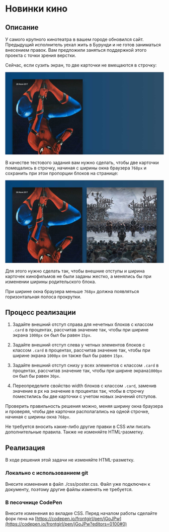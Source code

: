 ﻿# Новинки кино

## Описание
У самого крупного кинотеатра в вашем городе обновился сайт. Предыдущий исполнитель уехал жить в Бурунди и не готов заниматься внесением правок. Вам предложили заняться поддержкой этого проекта с точки зрения верстки.

Сейчас, если сузить экран, то две карточки не вмещаются в строчку:

![Broken layout](../../sources/rubber-poster-broken.jpg)

В качестве тестового задания вам нужно сделать, чтобы две карточки помещались в строчку, начиная с ширины окна браузера `768px` и сохранить при этои пропорции блоков на странице:

![Target layout](../../sources/rubber-poster-target.jpg)

Для этого нужно сделать так, чтобы внешние отступы и ширина карточек кинофильмов не были заданы жестко, а менялись бы при изменении ширины родительского блока.

При ширине окна браузера меньше `768px` должна появляться горизонтальная полоса прокрутки.

## Процесс реализации

1. Задайте внешний отступ справа для нечетных блоков с классом `.card` в процентах, рассчитав значение так, чтобы при ширине экрана `1000px` он был бы равен `15px`.

2. Задайте внешний отступ слева у четных элементов блоков с классом `.card` в процентах, рассчитав значение так, чтобы при ширине экрана `1000px` он также был бы равен `15px`.

3. Задайте внешний отступ снизу у всех элементов с классом `.card` в процентах, рассчитав значение так, чтобы при ширине экрана`1000px` он был бы равен `30px`.

4. Переопределите свойство width блоков с классом `.card`, заменив значение в px на значение в процентах так, чтобы в строчку поместились бы две карточки с учетом новых значений отступов.

Проверить правильность решения можно, меняя ширину окна браузера и проверяя, чтобы две карточки располагались на одной строчке, начиная с ширины окна `768px`.

Не требуется вносить какие-либо другие правки в CSS или писать дополнительные правила. Также не изменяйте HTML-разметку.

## Реализация

В ходе решения этой задачи не изменяйте HTML-разметку.

### Локально с использованием git

Внесите изменения в файл ./css/poster.css. Файл уже подключен к документу, поэтому другие файлы изменять не требуется.

### В песочнице CodePen

Внесите изменения во вкладке CSS. Перед началом работы сделайте форк пена на [https://codepen.io/frontgirl/pen/jGoJPw](https://codepen.io/frontgirl/pen/jGoJPw?editors=0100#0)
